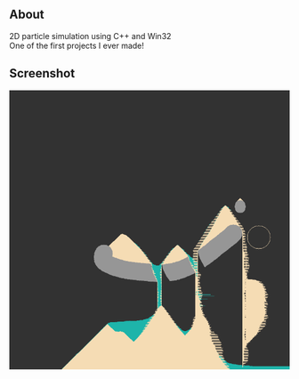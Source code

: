 ## About
2D particle simulation using C++ and Win32  
One of the first projects I ever made!

## Screenshot
![](screens/game_view.png)
